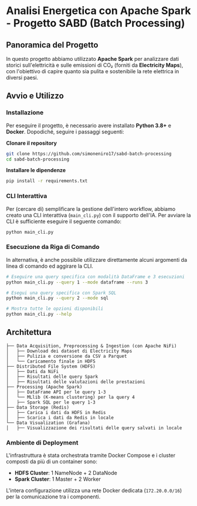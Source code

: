 # Analisi Energetica con Apache Spark - Progetto SABD (Batch Processing)

## Panoramica del Progetto

In questo progetto abbiamo utilizzato **Apache Spark** per analizzare dati storici sull'elettricità e sulle emissioni di CO₂ (forniti da **Electricity Maps**), con l'obiettivo di capire quanto sia pulita e sostenibile la rete elettrica in diversi paesi.

## Avvio e Utilizzo

### Installazione

Per eseguire il progetto, è necessario avere installato **Python 3.8+** e **Docker**. Dopodiché, seguire i passaggi seguenti:

**Clonare il repository**

```bash
git clone https://github.com/simoneniro17/sabd-batch-processing
cd sabd-batch-processing
```

**Installare le dipendenze**
```bash
pip install -r requirements.txt
```

### CLI Interattiva

Per (cercare di) semplificare la gestione dell'intero workflow, abbiamo creato una CLI interattiva (`main_cli.py`) con il supporto dell'IA.
Per avviare la CLI è sufficiente eseguire il seguente comando:

```bash
python main_cli.py
```

### Esecuzione da Riga di Comando

In alternativa, è anche possibile utilizzare direttamente alcuni argomenti da linea di comando ed aggirare la CLI.

```bash
# Eseguire una query specifica con modalità DataFrame e 3 esecuzioni
python main_cli.py --query 1 --mode dataframe --runs 3

# Esegui una query specifica con Spark SQL
python main_cli.py --query 2 --mode sql

# Mostra tutte le opzioni disponibili
python main_cli.py --help
```

## Architettura

```
├── Data Acquisition, Preprocessing & Ingestion (con Apache NiFi)
│   ├── Download dei dataset di Electricity Maps
│   ├── Pulizia e conversione da CSV a Parquet
│   └── Caricamento finale in HDFS
├── Distributed File System (HDFS)
│   ├── Dati da NiFi
│   ├── Risultati delle query Spark
│   ├── Risultati delle valutazioni delle prestazioni
├── Processing (Apache Spark)
│   ├── DataFrame API per le query 1-3
│   └── MLlib (K-means clustering) per la query 4
│   ├── Spark SQL per le query 1-3
├── Data Storage (Redis)
│   ├── Carica i dati da HDFS in Redis
│   ├── Scarica i dati da Redis in locale
└── Data Visualization (Grafana)
│   ├── Visualizzazione dei risultati delle query salvati in locale
```

### Ambiente di Deployment

L'infrastruttura è stata orchestrata tramite Docker Compose e i cluster composti da più di un container sono:

- **HDFS Cluster**: 1 NameNode + 2 DataNode
- **Spark Cluster**: 1 Master + 2 Worker

L'intera configurazione utilizza una rete Docker dedicata (`172.20.0.0/16`) per la comunicazione tra i componenti.
